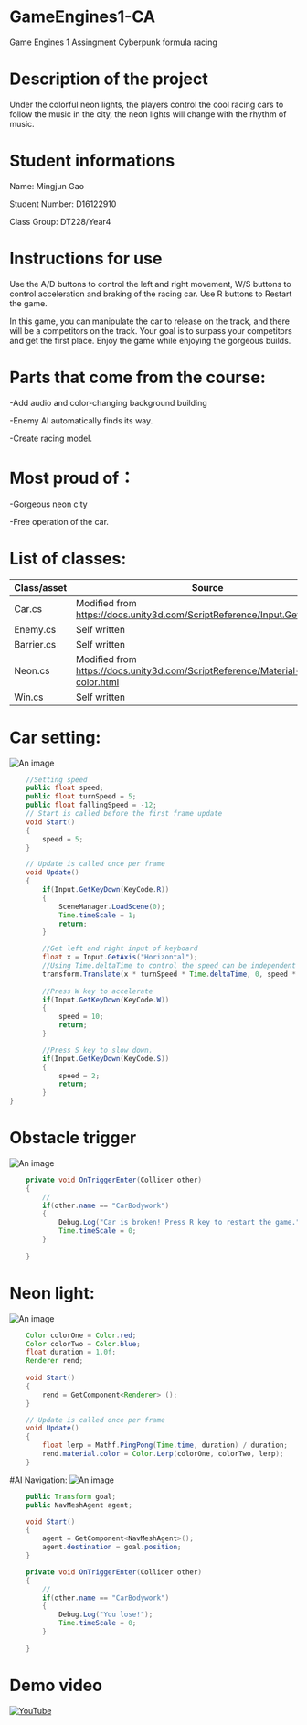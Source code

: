 # GameEngines1-CA

Game Engines 1 Assingment
Cyberpunk formula racing

# Description of the project

Under the colorful neon lights, the players control the cool racing cars to follow the music in the city, the neon lights will change with the rhythm of music.

# Student informations

Name: Mingjun Gao

Student Number: D16122910

Class Group: DT228/Year4

# Instructions for use

Use the A/D buttons to control the left and right movement, W/S buttons to control acceleration and braking of the racing car. Use R buttons to Restart the game.

In this game, you can manipulate the car to release on the track, and there will be a competitors on the track. Your goal is to surpass your competitors and get the first place. Enjoy the game while enjoying the gorgeous builds.

# Parts that come from the course:
-Add audio and color-changing background building

-Enemy AI automatically finds its way.

-Create racing model.

# Most proud of：
-Gorgeous neon city

-Free operation of the car.

# List of classes:
| Class/asset | Source |
|-----------|-----------|
| Car.cs | Modified from https://docs.unity3d.com/ScriptReference/Input.GetAxis.html |
| Enemy.cs | Self written |
| Barrier.cs | Self written |
| Neon.cs | Modified from https://docs.unity3d.com/ScriptReference/Material-color.html |
| Win.cs | Self written |

# Car setting:
![An image](images/car.png)
```Java
    //Setting speed
    public float speed;
    public float turnSpeed = 5;
    public float fallingSpeed = -12;
    // Start is called before the first frame update
    void Start()
    {
        speed = 5;
    }

    // Update is called once per frame
    void Update()
    {
        if(Input.GetKeyDown(KeyCode.R))
        {
            SceneManager.LoadScene(0);
            Time.timeScale = 1;
            return;
        }

        //Get left and right input of keyboard
        float x = Input.GetAxis("Horizontal");
        //Using Time.deltaTime to control the speed can be independent of the frame rate of the device.
        transform.Translate(x * turnSpeed * Time.deltaTime, 0, speed * Time.deltaTime);
        
        //Press W key to accelerate
        if(Input.GetKeyDown(KeyCode.W))
        {
            speed = 10;
            return;
        }

        //Press S key to slow down.
        if(Input.GetKeyDown(KeyCode.S))
        {
            speed = 2;
            return;
        }
}
```

# Obstacle trigger
![An image](images/obstacle.png)
```java
    private void OnTriggerEnter(Collider other)
    {
        //
        if(other.name == "CarBodywork")
        {
            Debug.Log("Car is broken! Press R key to restart the game.");
            Time.timeScale = 0;
        }
        
    }
```

# Neon light:
![An image](images/Build.png)
```Java
    Color colorOne = Color.red;
    Color colorTwo = Color.blue;
    float duration = 1.0f;
    Renderer rend;
    
    void Start()
    {
        rend = GetComponent<Renderer> ();
    }

    // Update is called once per frame
    void Update()
    {
        float lerp = Mathf.PingPong(Time.time, duration) / duration;
        rend.material.color = Color.Lerp(colorOne, colorTwo, lerp);
    }
```

#AI Navigation:
![An image](images/enemy.png)
```Java
    public Transform goal;
    public NavMeshAgent agent;

    void Start()
    {
        agent = GetComponent<NavMeshAgent>();
        agent.destination = goal.position;
    }

    private void OnTriggerEnter(Collider other)
    {
        //
        if(other.name == "CarBodywork")
        {
            Debug.Log("You lose!");
            Time.timeScale = 0;
        }
        
    }
```

# Demo video
[![YouTube](http://img.youtube.com/vi/J2kHSSFA4NU/0.jpg)](https://www.youtube.com/watch?v=J2kHSSFA4NU)


